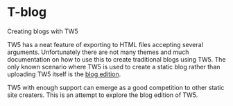 


# T-blog
Creating blogs with TW5


TW5 has a neat feature of exporting to HTML files accepting several arguments. Unfortunately there are not many themes and much documentation on how to use this to create traditional blogs using TW5. The only known scenario where TW5 is used to create a static blog rather than uploading TW5 itself is the [blog edition](https://github.com/Jermolene-blog/blog).

TW5 with enough support can emerge as a good competition to other static site creaters. This is an attempt to explore the blog edition of TW5. 